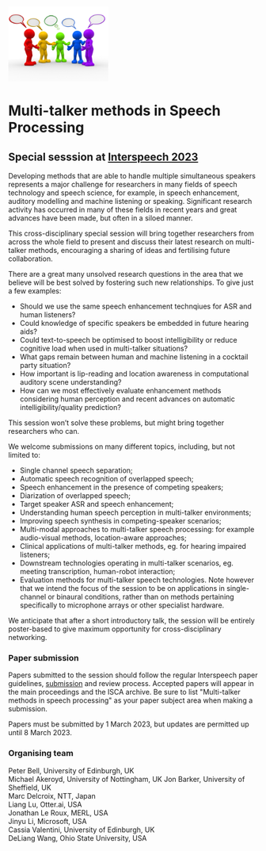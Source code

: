 <img alt="Can Stock Photo www.canstockphoto.com / coraMax.  Used with permission." src="canstockphoto8149776.jpg" width="40%"/>

# Multi-talker methods in Speech Processing
## Special sesssion at [Interspeech 2023](https://www.interspeech2023.org) 

Developing methods that are able to handle multiple simultaneous speakers represents a major challenge for researchers in many fields of speech technology and speech science, for example, in speech enhancement, auditory modelling and machine listening or speaking.  Significant research activity has occurred in many of these fields in recent years and great advances have been made, but often in a siloed manner.    

This cross-disciplinary special session will bring together researchers from across the whole field to present and discuss their latest research on multi-talker methods, encouraging a sharing of ideas and fertilising future collaboration.

There are a great many unsolved research questions in the area that we believe will be best solved by fostering such new relationships.  To give just a few examples:
* Should we use the same speech enhancement technqiues for ASR and human listeners?
* Could knowledge of specific speakers be embedded in future hearing aids?
* Could text-to-speech be optimised to boost intelligibility or reduce cognitive load when used in multi-talker situations?
* What gaps remain between human and machine listening in a cocktail party situation?
* How important is lip-reading and location awareness in computational auditory scene understanding?
* How can we most effectively evaluate enhancement methods considering human perception and recent advances on automatic intelligibility/quality prediction?

This session won’t solve these problems, but might bring together researchers who can.   

We welcome submissions on many different topics, including, but not limited to:
* Single channel speech separation;
* Automatic speech recognition of overlapped speech;
* Speech enhancement in the presence of competing speakers;
* Diarization of overlapped speech;
* Target speaker ASR and speech enhancement;
* Understanding human speech perception in multi-talker environments;
* Improving speech synthesis in competing-speaker scenarios;
* Multi-modal approaches to multi-talker speech processing: for example audio-visual methods, location-aware approaches;
* Clinical applications of multi-talker methods, eg. for hearing impaired listeners;
* Downstream technologies operating in multi-talker scenarios, eg. meeting transcription, human-robot interaction;
* Evaluation methods for multi-talker speech technologies.
Note however that we intend the focus of the session to be on applications in single-channel or binaural conditions, rather than on methods pertaining specifically to microphone arrays or other specialist hardware. 

We anticipate that after a short introductory talk, the session will be entirely poster-based to give maximum opportunity for cross-disciplinary networking.

### Paper submission

Papers submitted to the session should follow the regular Interspeech paper guidelines, [submission](https://www.interspeech2023.org/paper-submission/) and review process.  Accepted papers will appear in the main proceedings and the ISCA archive.  Be sure to list "Multi-talker methods in speech processing" as your paper subject area when making a submission. 

Papers must be submitted by 1 March 2023, but updates are permitted up until 8 March 2023.

### Organising team

Peter Bell, University of Edinburgh, UK   
Michael Akeroyd, University of Nottingham, UK 
Jon Barker, University of Sheffield, UK  
Marc Delcroix, NTT, Japan  
Liang Lu, Otter.ai, USA  
Jonathan Le Roux, MERL, USA  
Jinyu Li, Microsoft, USA  
Cassia Valentini, University of Edinburgh, UK  
DeLiang Wang, Ohio State University, USA  

